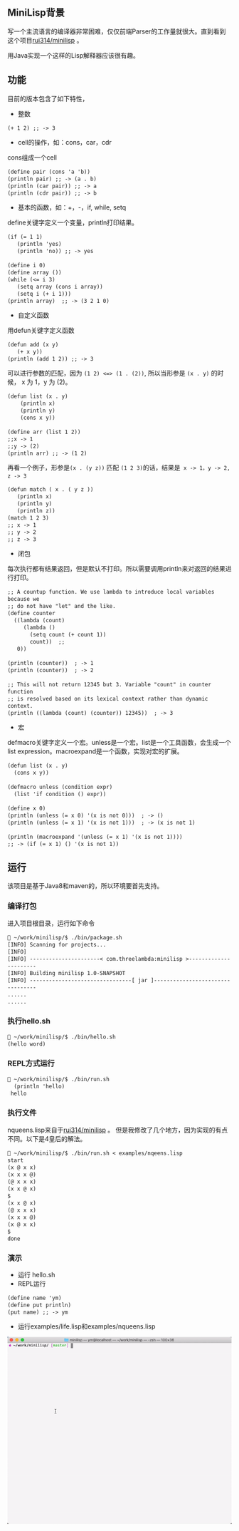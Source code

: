
## MiniLisp背景 ##

写一个主流语言的编译器非常困难，仅仅前端Parser的工作量就很大。直到看到
这个项目[rui314/minilisp](https://github.com/rui314/minilisp) 。

用Java实现一个这样的Lisp解释器应该很有趣。

## 功能 ##

目前的版本包含了如下特性，

- 整数

```
(+ 1 2) ;; -> 3
```

- cell的操作，如：cons，car，cdr

cons组成一个cell

```
(define pair (cons 'a 'b))
(println pair) ;; -> (a . b)
(println (car pair)) ;; -> a
(println (cdr pair)) ;; -> b
```

- 基本的函数，如：+，-，if, while, setq

define关键字定义一个变量，println打印结果。
```
(if (= 1 1) 
   (println 'yes)
   (println 'no)) ;; -> yes
   
(define i 0)
(define array ())
(while (<= i 3)
   (setq array (cons i array))
   (setq i (+ i 1)))
(println array)  ;; -> (3 2 1 0)
```

- 自定义函数

用defun关键字定义函数
```
(defun add (x y)
   (+ x y)) 
(println (add 1 2)) ;; -> 3 
```

可以进行参数的匹配，因为 `(1 2) <=> (1 . (2))`, 所以当形参是 `(x . y)` 的时候，
x 为 1，y 为 (2)。

```
(defun list (x . y)
    (println x)
    (println y)
    (cons x y)) 

(define arr (list 1 2))
;;x -> 1
;;y -> (2)
(println arr) ;; -> (1 2)

```
再看一个例子，形参是`(x . (y z))` 匹配 `(1 2 3)`的话，结果是` x -> 1，y -> 2, z -> 3`

```
(defun match ( x . ( y z ))
   (println x)
   (println y)
   (println z))
(match 1 2 3)
;; x -> 1
;; y -> 2
;; z -> 3
```

- 闭包

每次执行都有结果返回，但是默认不打印。所以需要调用println来对返回的结果进行打印。

```
;; A countup function. We use lambda to introduce local variables because we
;; do not have "let" and the like.
(define counter
  ((lambda (count)
     (lambda ()
       (setq count (+ count 1))
       count))  ;;
   0))

(println (counter))  ; -> 1
(println (counter))  ; -> 2

;; This will not return 12345 but 3. Variable "count" in counter function
;; is resolved based on its lexical context rather than dynamic context.
(println ((lambda (count) (counter)) 12345))  ; -> 3
```

- 宏

defmacro关键字定义一个宏。unless是一个宏。list是一个工具函数，会生成一个list expression。macroexpand是一个函数，实现对宏的扩展。

```
(defun list (x . y)
  (cons x y))
  
(defmacro unless (condition expr)
  (list 'if condition () expr))
  
(define x 0)
(println (unless (= x 0) '(x is not 0)))  ; -> ()
(println (unless (= x 1) '(x is not 1)))  ; -> (x is not 1)

(println (macroexpand '(unless (= x 1) '(x is not 1))))
;; -> (if (= x 1) () '(x is not 1))
```

## 运行 ##

该项目是基于Java8和maven的，所以环境要首先支持。

### 编译打包 ###
 
进入项目根目录，运行如下命令

```
 ~/work/minilisp/$ ./bin/package.sh 
[INFO] Scanning for projects...
[INFO] 
[INFO] ----------------------< com.threelambda:minilisp >----------------------
[INFO] Building minilisp 1.0-SNAPSHOT
[INFO] --------------------------------[ jar ]---------------------------------
......
......

```

### 执行hello.sh ###

```
 ~/work/minilisp/$ ./bin/hello.sh                     
(hello word)
```

### REPL方式运行 ###

```
 ~/work/minilisp/$ ./bin/run.sh 
  (println 'hello)
 hello
```

### 执行文件 ###

nqueens.lisp来自于[rui314/minilisp](https://github.com/rui314/minilisp/blob/master/examples/nqueens.lisp) 。
但是我修改了几个地方，因为实现的有点不同。以下是4皇后的解法。


```
 ~/work/minilisp/$ ./bin/run.sh < examples/nqeens.lisp
start
(x @ x x)
(x x x @)
(@ x x x)
(x x @ x)
$
(x x @ x)
(@ x x x)
(x x x @)
(x @ x x)
$
done
```

### 演示 ###

- 运行 hello.sh
- REPL运行

```
(define name 'ym)
(define put println)  
(put name) ;; -> ym 
```

- 运行examples/life.lisp和examples/nqueens.lisp

![show_minilisp](./doc/show.gif)


